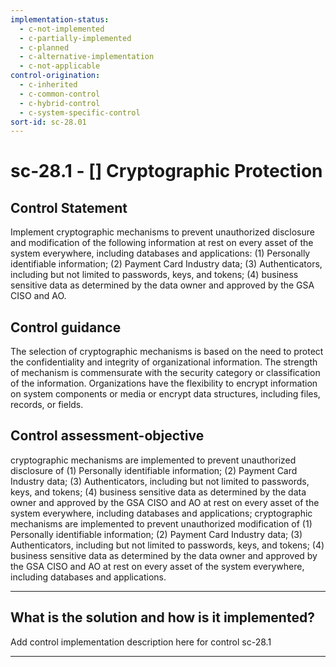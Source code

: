 ```yaml
---
implementation-status:
  - c-not-implemented
  - c-partially-implemented
  - c-planned
  - c-alternative-implementation
  - c-not-applicable
control-origination:
  - c-inherited
  - c-common-control
  - c-hybrid-control
  - c-system-specific-control
sort-id: sc-28.01
---
```


# sc-28.1 - \[\] Cryptographic Protection

## Control Statement

Implement cryptographic mechanisms to prevent unauthorized disclosure and modification of the following information at rest on every asset of the system everywhere, including databases and applications: (1) Personally identifiable information; (2) Payment Card Industry data; (3) Authenticators, including but not limited to passwords, keys, and tokens; (4) business sensitive data as determined by the data owner and approved by the GSA CISO and AO.

## Control guidance

The selection of cryptographic mechanisms is based on the need to protect the confidentiality and integrity of organizational information. The strength of mechanism is commensurate with the security category or classification of the information. Organizations have the flexibility to encrypt information on system components or media or encrypt data structures, including files, records, or fields.

## Control assessment-objective

cryptographic mechanisms are implemented to prevent unauthorized disclosure of (1) Personally identifiable information; (2) Payment Card Industry data; (3) Authenticators, including but not limited to passwords, keys, and tokens; (4) business sensitive data as determined by the data owner and approved by the GSA CISO and AO at rest on every asset of the system everywhere, including databases and applications;
cryptographic mechanisms are implemented to prevent unauthorized modification of (1) Personally identifiable information; (2) Payment Card Industry data; (3) Authenticators, including but not limited to passwords, keys, and tokens; (4) business sensitive data as determined by the data owner and approved by the GSA CISO and AO at rest on every asset of the system everywhere, including databases and applications.

______________________________________________________________________

## What is the solution and how is it implemented?

Add control implementation description here for control sc-28.1

______________________________________________________________________
